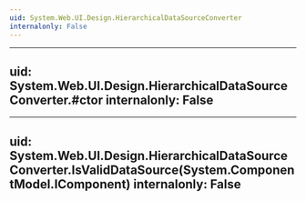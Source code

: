 ```yaml
---
uid: System.Web.UI.Design.HierarchicalDataSourceConverter
internalonly: False
---
```


---
uid: System.Web.UI.Design.HierarchicalDataSourceConverter.#ctor
internalonly: False
---

---
uid: System.Web.UI.Design.HierarchicalDataSourceConverter.IsValidDataSource(System.ComponentModel.IComponent)
internalonly: False
---
